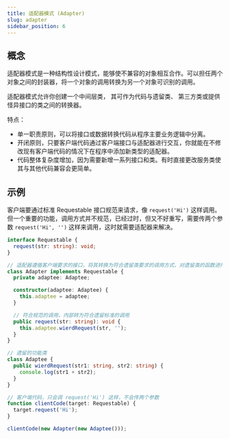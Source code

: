 ```yaml
---
title: 适配器模式 (Adapter)
slug: adapter
sidebar_position: 6
---
```


## 概念

适配器模式是一种结构性设计模式，能够使不兼容的对象相互合作。可以担任两个对象之间的封装器，将一个对象的调用转换为另一个对象可识别的调用。

适配器模式允许你创建一个中间层类， 其可作为代码与遗留类、 第三方类或提供怪异接口的类之间的转换器。

特点：
- 单一职责原则，可以将接口或数据转换代码从程序主要业务逻辑中分离。
- 开闭原则，只要客户端代码通过客户端接口与适配器进行交互，你就能在不修改现有客户端代码的情况下在程序中添加新类型的适配器。
- 代码整体复杂度增加，因为需要新增一系列接口和类。有时直接更改服务类使其与其他代码兼容会更简单。

## 示例

客户端要通过标准 Requestable 接口规范来请求，像 `request('Hi')` 这样调用。但一个重要的功能，调用方式并不规范，已经过时，但又不好重写，需要传两个参数 `request('Hi', '')` 这样来调用，这时就需要适配器来解决。

```ts
interface Requestable {
  request(str: string): void;
}

// 适配器遵循客户端要求的接口，将其转换为符合遗留类要求的调用方式，对遗留类的函数进行调用。
class Adapter implements Requestable {
  private adaptee: Adaptee;

  constructor(adaptee: Adaptee) {
    this.adaptee = adaptee;
  }

  // 符合规范的调用，内部转为符合遗留标准的调用
  public request(str: string): void {
    this.adaptee.wierdRequest(str, '');
  }
}

// 遗留的功能类
class Adaptee {
  public wierdRequest(str1: string, str2: string) {
    console.log(str1 + str2);
  }
}

// 客户端代码，只会调 request('Hi') 这样，不会传两个参数
function clientCode(target: Requestable) {
  target.request('Hi');
}

clientCode(new Adapter(new Adaptee()));
```